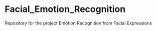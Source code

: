 # Facial_Emotion_Recognition
 Repository for the project Emotion Recognition from Facial Expressions

